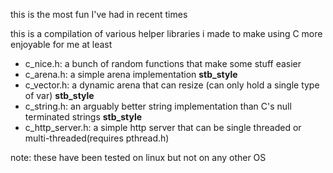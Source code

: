 this is the most fun I've had in recent times

this is a compilation of various helper libraries i made to make using C more enjoyable for me at least

- c_nice.h: a bunch of random functions that make some stuff easier
- c_arena.h: a simple arena implementation **stb_style**
- c_vector.h: a dynamic arena that can resize (can only hold a single type of var) **stb_style**
- c_string.h: an arguably better string implementation than C's null terminated strings **stb_style**
- c_http_server.h: a simple http server that can be single threaded or multi-threaded(requires pthread.h)

note: these have been tested on linux but not on any other OS